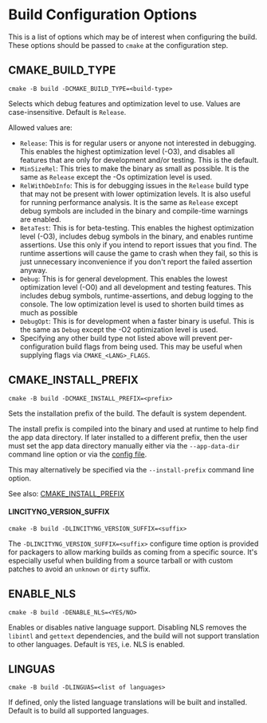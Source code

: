# Build Configuration Options

This is a list of options which may be of interest when configuring the build.
These options should be passed to `cmake` at the configuration step.


## CMAKE_BUILD_TYPE

```
cmake -B build -DCMAKE_BUILD_TYPE=<build-type>
```

Selects which debug features and optimization level to use. Values are
case-insensitive. Default is `Release`.

Allowed values are:
- `Release`: This is for regular users or anyone not interested in debugging.
  This enables the highest optimization level (-O3), and disables all features
  that are only for development and/or testing. This is the default.
- `MinSizeRel`: This tries to make the binary as small as possible.
  It is the same as `Release` except the -Os optimization level is used.
- `RelWithDebInfo`: This is for debugging issues in the `Release` build type
  that may not be present with lower optimization levels. It is also useful for
  running performance analysis. It is the same as `Release` except debug symbols
  are included in the binary and compile-time warnings are enabled.
- `BetaTest`: This is for beta-testing.
  This enables the highest optimization level (-O3), includes debug symbols in
  the binary, and enables runtime assertions. Use this only if you intend to
  report issues that you find. The runtime assertions will cause the game
  to crash when they fail, so this is just unnecessary inconvenience if you
  don't report the failed assertion anyway.
- `Debug`: This is for general development.
  This enables the lowest optimization level (-O0) and all development and
  testing features. This includes debug symbols, runtime-assertions, and debug
  logging to the console. The low optimization level is used to shorten build
  times as much as possible
- `DebugOpt`: This is for development when a faster binary is useful.
  This is the same as `Debug` except the -O2 optimization level is used.
- Specifying any other build type not listed above will prevent
  per-configuration build flags from being used. This may be useful when
  supplying flags via `CMAKE_<LANG>_FLAGS`.


## CMAKE_INSTALL_PREFIX

```
cmake -B build -DCMAKE_INSTALL_PREFIX=<prefix>
```

Sets the installation prefix of the build. The default is system dependent.

The install prefix is compiled into the binary and used at runtime to help find
the app data directory. If later installed to a different prefix, then the user
must set the app data directory manually either via the `--app-data-dir` command
line option or via the [config file](LINCITY-NG_CONFIG.md#app-data-directory).

This may alternatively be specified via the `--install-prefix` command line
option.

See also: [CMAKE_INSTALL_PREFIX](https://cmake.org/cmake/help/latest/variable/CMAKE_INSTALL_PREFIX.html)


#### LINCITYNG_VERSION_SUFFIX

```
cmake -B build -DLINCITYNG_VERSION_SUFFIX=<suffix>
```

The `-DLINCITYNG_VERSION_SUFFIX=<suffix>` configure time option is provided
for packagers to allow marking builds as coming from a specific source. It's
especially useful when building from a source tarball or with custom patches to
avoid an `unknown` or `dirty` suffix.


## ENABLE_NLS

```
cmake -B build -DENABLE_NLS=<YES/NO>
```

Enables or disables native language support. Disabling NLS removes the `libintl`
and `gettext` dependencies, and the build will not support translation to other
languages. Default is `YES`, i.e. NLS is enabled.


## LINGUAS

```
cmake -B build -DLINGUAS=<list of languages>
```

If defined, only the listed language translations will be built and installed.
Default is to build all supported languages.
